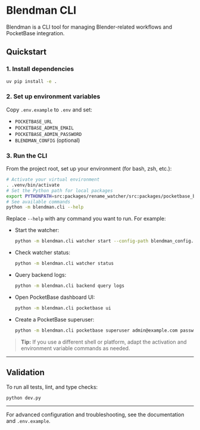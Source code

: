 
# Blendman CLI

Blendman is a CLI tool for managing Blender-related workflows and PocketBase integration.

## Quickstart

### 1. Install dependencies

```sh
uv pip install -e .
```

### 2. Set up environment variables

Copy `.env.example` to `.env` and set:
- `POCKETBASE_URL`
- `POCKETBASE_ADMIN_EMAIL`
- `POCKETBASE_ADMIN_PASSWORD`
- `BLENDMAN_CONFIG` (optional)


### 3. Run the CLI

From the project root, set up your environment (for bash, zsh, etc.):

```sh
# Activate your virtual environment
. .venv/bin/activate
# Set the Python path for local packages
export PYTHONPATH=src:packages/rename_watcher/src:packages/pocketbase_backend/src
# See available commands
python -m blendman.cli --help
```

Replace `--help` with any command you want to run. For example:

- Start the watcher:
  ```sh
  python -m blendman.cli watcher start --config-path blendman_config.toml
  ```
- Check watcher status:
  ```sh
  python -m blendman.cli watcher status
  ```
- Query backend logs:
  ```sh
  python -m blendman.cli backend query logs
  ```
- Open PocketBase dashboard UI:
  ```sh
  python -m blendman.cli pocketbase ui
  ```
- Create a PocketBase superuser:
  ```sh
  python -m blendman.cli pocketbase superuser admin@example.com password
  ```

> **Tip:** If you use a different shell or platform, adapt the activation and environment variable commands as needed.

---

## Validation

To run all tests, lint, and type checks:

```sh
python dev.py
```

---

For advanced configuration and troubleshooting, see the documentation and `.env.example`.

